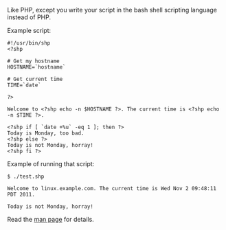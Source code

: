 Like PHP, except you write your script in the bash shell scripting language instead of PHP.

Example script:
```
#!/usr/bin/shp
<?shp

# Get my hostname
HOSTNAME=`hostname`

# Get current time
TIME=`date`

?>

Welcome to <?shp echo -n $HOSTNAME ?>. The current time is <?shp echo -n $TIME ?>.

<?shp if [ `date +%u` -eq 1 ]; then ?>
Today is Monday, too bad.
<?shp else ?>
Today is not Monday, horray!
<?shp fi ?>
```
Example of running that script:
```
$ ./test.shp

Welcome to linux.example.com. The current time is Wed Nov 2 09:48:11 PDT 2011.

Today is not Monday, horray!

```

Read the [man page](ManPage) for details.
